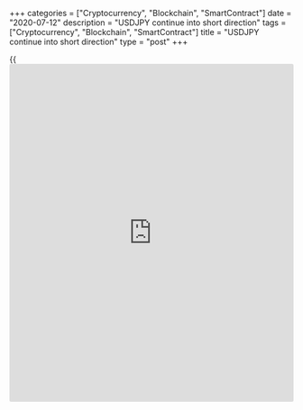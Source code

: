 +++
categories = ["Cryptocurrency", "Blockchain", "SmartContract"]
date = "2020-07-12"
description = "USDJPY continue into short direction"
tags = ["Cryptocurrency", "Blockchain", "SmartContract"]
title = "USDJPY continue into short direction"
type = "post"
+++

{{<iframe id="large-banner" src="https://www.bounty.group/#slide=12.0" width="100%" height="600" scrolling="no" style="border: 0px solid rgb(216, 221, 230); border-radius: 3px;">}}



| **USDJPY continue into short direction**  
---  
**News:**  
|  Our Forex Premium position is short USDJPY from July 8th. Today free
position is new short USDJPY @ 106.72-74 now with stop at 107.07 and TP
106.38. The position may close later today or during the Asian session
on Monday.  
  
Join us in our Telegram channel for free signals and services:  
t.me/worldsignalsteam  
Twitter: @SignalsWorld  
Facebook: www.facebook.com/worldsignalsteam/  
---  
  
* * *

**Comments:**  
  
None